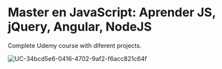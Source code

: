 # Master en JavaScript: Aprender JS, jQuery, Angular, NodeJS

Complete Udemy course with diferent projects.

![UC-34bcd5e6-0416-4702-9af2-f6acc821c64f](https://github.com/kamiwey/Master-en-JavaScript/assets/565899/086ca3a0-2084-455f-a633-ec240e16a4c3)
